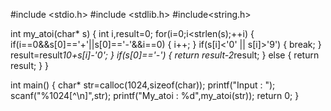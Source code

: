 #include <stdio.h>
#include <stdlib.h>
#include<string.h>

int my_atoi(char* s)
{
    int i,result=0;
    for(i=0;i<strlen(s);++i)
    {
        if(i==0&&s[0]=='+'||s[0]=='-'&&i==0)
        {
            i++;
        }
        if(s[i]<'0' || s[i]>'9')
        {
            break;
        }
        result=result*10+s[i]-'0';
    }
    if(s[0]=='-')
    {
        return result-2*result;
    }
    else
    {
        return result;
    }
}

int main()
{
    char* str=calloc(1024,sizeof(char));
    printf("Input : ");
    scanf("%1024[^\n]",str);
    printf("My_atoi : %d",my_atoi(str));
    return 0;
}
